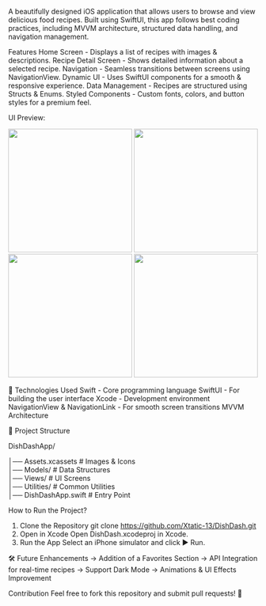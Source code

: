 A beautifully designed iOS application that allows users to browse and view delicious food recipes.
Built using SwiftUI, this app follows best coding practices, including MVVM architecture, structured data handling, and navigation management.

Features
Home Screen - Displays a list of recipes with images & descriptions.
Recipe Detail Screen - Shows detailed information about a selected recipe.
Navigation - Seamless transitions between screens using NavigationView.
Dynamic UI - Uses SwiftUI components for a smooth & responsive experience.
Data Management - Recipes are structured using Structs & Enums.
Styled Components - Custom fonts, colors, and button styles for a premium feel.


UI Preview:
<p align="center">  
  <img src="https://github.com/user-attachments/assets/3948dc70-8533-4f0b-a598-ec4a4aadbb0d" width="250"/>
  <img src="https://github.com/user-attachments/assets/253b61a3-33f0-41d4-8fa0-927310fff0ea" width="250"/>
  <img src="https://github.com/user-attachments/assets/892bfc46-988e-4400-aaf6-d135e545d087" width="250"/>
  <img src="https://github.com/user-attachments/assets/41acbd5e-2f6a-446e-8835-6f6468e55bce" width="250"/>
</p>

🚀 Technologies Used
Swift - Core programming language
SwiftUI - For building the user interface
Xcode - Development environment
NavigationView & NavigationLink - For smooth screen transitions
MVVM Architecture

📂 Project Structure

DishDashApp/

│── Assets.xcassets  # Images & Icons  
│── Models/          # Data Structures  
│── Views/           # UI Screens  
│── Utilities/       # Common Utilities  
│── DishDashApp.swift  # Entry Point  

How to Run the Project?
1) Clone the Repository
git clone https://github.com/Xtatic-13/DishDash.git
2) Open in Xcode
Open DishDash.xcodeproj in Xcode.
3) Run the App
Select an iPhone simulator and click ▶️ Run.

🛠️ Future Enhancements
-> Addition of a Favorites Section
-> API Integration for real-time recipes
-> Support Dark Mode
-> Animations & UI Effects Improvement

Contribution
Feel free to fork this repository and submit pull requests! 🚀
